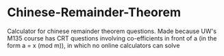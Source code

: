# Chinese-Remainder-Theorem

Calculator for chinese remainder theorem questions. 
Made because UW's M135 course has CRT questions involving co-efficients in front of a (in the form a = x (mod m)), in which no online calculators can solve

